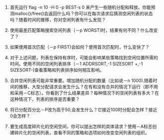 1. 首先运行 flag -n 10 -H 0 -p BEST-s 0 来产生一些随机分配和释放。你能预测malloc()/free()会返回什么吗？你可以在每次请求后猜测空闲列表的状态吗？随着时间的推移，你对空闲列表有什么发现？

2. 使用最差匹配策略搜索空闲列表（－p WORST)时，结果有何不同？什么改变了？

3. 如果使用首次匹配（－p FIRST)会如何？使用首次匹配时，什么变快了？

4. 对于上述问题，列表在保持有序时，可能会影响某些策略找到空闲位置所需的时间。使用不同的空闲列表排序（－1 ADDRSORT,-1 SIZESORT +,-1 SIZESORT-)查看策略和列表排序如何相互影响。

5. 合并空闲列表可能非常重要。增加随机分配的数量（比如说－n 1000).随着时间的推移，大型分配请求会发生什么？在有和没有合并的情况下运行（即不用和采用－C标志）。你看到了什么结果差异？每种情况下的空闲列表有多大？在这种情况下，列表的排序是否重要？

6. 将已分配百分比－P改为高于50,会发生什么？它接近100时分配会怎样？接近0会怎样？

7. 要生成高度碎片化的空闲空间，你可以提出怎样的具体请求？使用－A标志创建碎片化的空闲列表，查看不同的策略和选项如何改变空闲列表的组织。

